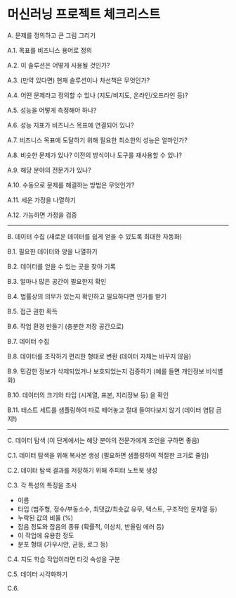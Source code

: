 # 머신러닝 프로젝트 체크리스트

A. 문제를 정의하고 큰 그림 그리기

A.1. 목표를 비즈니스 용어로 정의

A.2. 이 솔루션은 어떻게 사용될 것인가?

A.3. (만약 있다면) 현재 솔루션이나 차선책은 무엇인가?

A.4. 어떤 문제라고 정의할 수 있나 (지도/비지도, 온라인/오프라인 등)?

A.5. 성능을 어떻게 측정해야 하나?

A.6. 성능 지표가 비즈니스 목표에 연결되어 있나?

A.7. 비즈니스 목표에 도달하기 위해 필요한 최소한의 성능은 얼마인가?

A.8. 비슷한 문제가 있나? 이전의 방식이나 도구를 재사용할 수 있나?

A.9. 해당 분야의 전문가가 있나?

A.10. 수동으로 문제를 해결하는 방법은 무엇인가?

A.11. 세운 가정을 나열하기

A.12. 가능하면 가정을 검증

----

B. 데이터 수집 (새로운 데이터를 쉽게 얻을 수 있도록 최대한 자동화)

B.1. 필요한 데이터와 양을 나열하기

B.2. 데이터를 얻을 수 있는 곳을 찾아 기록

B.3. 얼마나 많은 공간이 필요한지 확인

B.4. 법률상의 의무가 있는지 확인하고 필요하다면 인가를 받기

B.5. 접근 권한 획득

B.6. 작업 환경 만들기 (충분한 저장 공간으로)

B.7. 데이터 수집

B.8. 데이터를 조작하기 편리한 형태로 변환 (데이터 자체는 바꾸지 않음)

B.9. 민감한 정보가 삭제되었거나 보호되었는지 검증하기 (예를 들면 개인정보 비식별화)

B.10. 데이터의 크기와 타입 (시계열, 표본, 지리정보 등) 을 확인

B.11. 테스트 세트를 샘플링하여 따로 떼어놓고 절대 들여다보지 않기 (데이터 염탐 금지!)

----

C. 데이터 탐색 (이 단계에서는 해당 분야의 전문가에게 조언을 구하면 좋음)

C.1. 데이터 탐색을 위해 복사본 생성 (필요하면 샘플링하여 적절한 크기로 줄임)

C.2. 데이터 탐색 결과를 저장하기 위해 주피터 노트북 생성

C.3. 각 특성의 특징을 조사
  - 이름
  - 타입 (범주형, 정수/부동소수, 최댓값/최솟값 유무, 텍스트, 구조적인 문자열 등)
  - 누락된 값의 비율 (%)
  - 잡음 정도와 잡음의 종류 (확률적, 이상치, 반올림 에러 등)
  - 이 작업에 유용한 정도
  - 분포 형태 (가우시안, 균등, 로그 등)


C.4. 지도 학습 작업이라면 타깃 속성을 구분

C.5. 데이터 시각화하기

C.6. 

